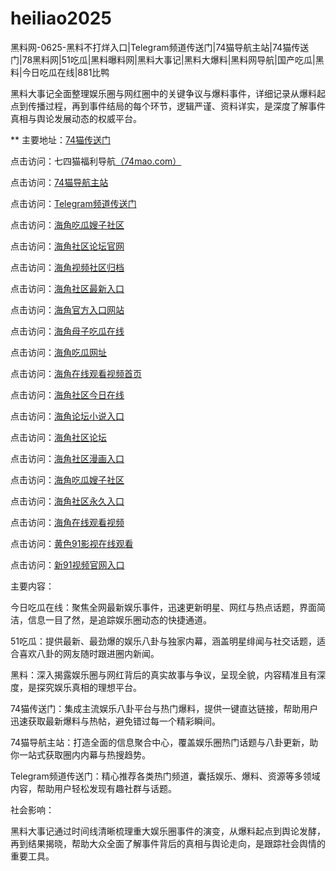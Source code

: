 # heiliao2025
黑料网-0625-黑料不打烊入口|Telegram频道传送门|74猫导航主站|74猫传送门|78黑料网|51吃瓜|黑料曝料网|黑料大事记|黑料大爆料|黑料网导航|国产吃瓜|黑料|今日吃瓜在线|881比鸭

黑料大事记全面整理娱乐圈与网红圈中的关键争议与爆料事件，详细记录从爆料起点到传播过程，再到事件结局的每个环节，逻辑严谨、资料详实，是深度了解事件真相与舆论发展动态的权威平台。

** 主要地址：<a href="https://74mao.com/">74猫传送门</a>

点击访问：七四猫福利导航<a href="https://74mao.com/">（74mao.com）</a>

点击访问：<a href="https://74mao.com/">74猫导航主站</a>

点击访问：<a href="https://74mao.com/">Telegram频道传送门</a>

点击访问：<a href="https://hj-765.pages.dev/">海角吃瓜嫂子社区</a>  

点击访问：<a href="https://hj-777.pages.dev/">海角社区论坛官网</a>  

点击访问：<a href="https://hj-1048.pages.dev/">海角视频社区归档</a>  

点击访问：<a href="https://hj-1049.pages.dev/">海角社区最新入口</a>  

点击访问：<a href="https://hj-1050.pages.dev/">海角官方入口网站</a>  

点击访问：<a href="https://hj-1051.pages.dev/">海角母子吃瓜在线</a>  

点击访问：<a href="https://hj-1052.pages.dev/">海角吃瓜网址</a>  

点击访问：<a href="https://hj-1053.pages.dev/">海角在线观看视频首页</a>  

点击访问：<a href="https://hj-1054.pages.dev/">海角社区今日在线</a>  

点击访问：<a href="https://hj-1055.pages.dev/">海角论坛小说入口</a>  

点击访问：<a href="https://hj-1043.pages.dev/">海角社区论坛</a>  

点击访问：<a href="https://hj-1044.pages.dev/">海角社区漫画入口</a>  

点击访问：<a href="https://hj-1045.pages.dev/">海角吃瓜嫂子社区</a>  

点击访问：<a href="https://hj-1046.pages.dev/">海角社区永久入口</a>  

点击访问：<a href="https://hj-1047.pages.dev/">海角在线观看视频</a>  

点击访问：<a href="https://hj-699.pages.dev/">黄色91影视在线观看</a>  

点击访问：<a href="https://hj-700.pages.dev/">新91视频官网入口</a>  

主要内容：

今日吃瓜在线：聚焦全网最新娱乐事件，迅速更新明星、网红与热点话题，界面简洁，信息一目了然，是追踪娱乐圈动态的快捷通道。

51吃瓜：提供最新、最劲爆的娱乐八卦与独家内幕，涵盖明星绯闻与社交话题，适合喜欢八卦的网友随时跟进圈内新闻。

黑料：深入揭露娱乐圈与网红背后的真实故事与争议，呈现全貌，内容精准且有深度，是探究娱乐真相的理想平台。

74猫传送门：集成主流娱乐八卦平台与热门爆料，提供一键直达链接，帮助用户迅速获取最新爆料与热帖，避免错过每一个精彩瞬间。

74猫导航主站：打造全面的信息聚合中心，覆盖娱乐圈热门话题与八卦更新，助你一站式获取圈内内幕与热搜趋势。

Telegram频道传送门：精心推荐各类热门频道，囊括娱乐、爆料、资源等多领域内容，帮助用户轻松发现有趣社群与话题。

社会影响：

黑料大事记通过时间线清晰梳理重大娱乐圈事件的演变，从爆料起点到舆论发酵，再到结果揭晓，帮助大众全面了解事件背后的真相与舆论走向，是跟踪社会舆情的重要工具。

<span style="display:none;">[Canonical link](）</span>
